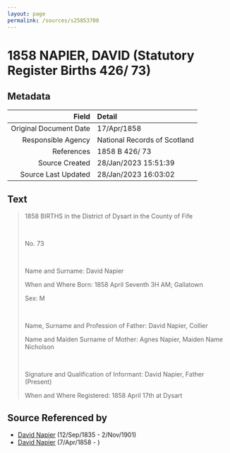 ```yaml
---
layout: page
permalink: /sources/s25853700
---
```


# 1858 NAPIER, DAVID (Statutory Register Births 426/ 73)

## Metadata

Field | Detail
---:|:---
Original Document Date | 17/Apr/1858
Responsible Agency | National Records of Scotland
References | 1858 B 426/ 73
Source Created | 28/Jan/2023 15:51:39
Source Last Updated | 28/Jan/2023 16:03:02

## Text

> 1858 BIRTHS in the District of Dysart in the County of Fife
>
> <br/>
>
> No. 73
>
> <br/>
>
> Name and Surname: David Napier
>
> When and Where Born: 1858 April Seventh 3H AM; Gallatown
>
> Sex: M
>
> <br/>
>
> Name, Surname and Profession of Father: David Napier, Collier
>
> Name and Maiden Surname of Mother: Agnes Napier, Maiden Name Nicholson
>
> <br/>
>
> Signature and Qualification of Informant: David Napier, Father (Present)
>
> When and Where Registered: 1858 April 17th at Dysart
>

## Source Referenced by

* [David Napier](../people/@41697732@-david-napier-b1835-9-12-d1901-11-2.md) (12/Sep/1835 - 2/Nov/1901)
* [David Napier](../people/@97555316@-david-napier-b1858-4-7-d.md) (7/Apr/1858 - )
